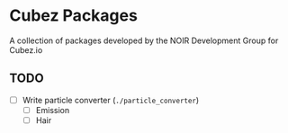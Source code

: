 # Cubez Packages
A collection of packages developed by the NOIR Development Group for Cubez.io

## TODO
- [ ] Write particle converter (`./particle_converter`)
  - [ ] Emission
  - [ ] Hair